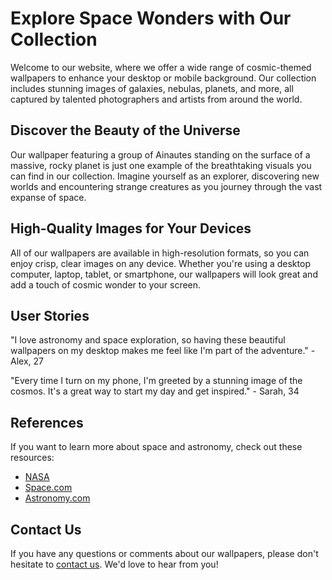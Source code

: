 <!--font:Poppins-->

# Explore Space Wonders with Our Collection

Welcome to our website, where we offer a wide range of cosmic-themed wallpapers to enhance your desktop or mobile background. Our collection includes stunning images of galaxies, nebulas, planets, and more, all captured by talented photographers and artists from around the world.

## Discover the Beauty of the Universe

Our wallpaper featuring a group of Ainautes standing on the surface of a massive, rocky planet is just one example of the breathtaking visuals you can find in our collection. Imagine yourself as an explorer, discovering new worlds and encountering strange creatures as you journey through the vast expanse of space.

## High-Quality Images for Your Devices

All of our wallpapers are available in high-resolution formats, so you can enjoy crisp, clear images on any device. Whether you're using a desktop computer, laptop, tablet, or smartphone, our wallpapers will look great and add a touch of cosmic wonder to your screen.

## User Stories

"I love astronomy and space exploration, so having these beautiful wallpapers on my desktop makes me feel like I'm part of the adventure." - Alex, 27

"Every time I turn on my phone, I'm greeted by a stunning image of the cosmos. It's a great way to start my day and get inspired." - Sarah, 34

## References

If you want to learn more about space and astronomy, check out these resources:

- [NASA](#nasa)
- [Space.com](#spacecom)
- [Astronomy.com](#astronomycom)

## Contact Us

If you have any questions or comments about our wallpapers, please don't hesitate to [contact us](#contact). We'd love to hear from you!

<!--

Write me content for website with wallpaper which alt text is:

"A group of Ainautes standing on the surface of a massive, rocky planet, with towering mountains and deep canyons all around them."

The name/title of the page should not be 1:1 copy of the alt text but rather a real content of the website which is using this wallpaper.

- Use markdown format 
- Start with heading
- Heading should be short and concise
- The content should look like a real website 
- The website should not be about the wallpaper, wallpaper is just a related background
- Heading should be contain work "wallpaper" or "background"
- Include real sections like references, contact, user stories, etc. use things relevant to the page purpose.
- Feel free to use structure like headings, bullets, numbering, blockquotes, paragraphs, horizontal lines, etc.
- You can use formatting like bold or _italic_
- You can include UTF-8 emojis
- Links should be only #hash anchors (and you can refer to the document itself)
- Do not include images


---


# Explore the Wonders of Space with Our Cosmic Collection

Welcome to our website, where we offer a wide range of cosmic-themed wallpapers to enhance your desktop or mobile background. Our collection includes stunning images of galaxies, nebulas, planets, and more, all captured by talented photographers and artists from around the world.

## Discover the Beauty of the Universe

Our wallpaper featuring a group of Ainautes standing on the surface of a massive, rocky planet is just one example of the breathtaking visuals you can find in our collection. Imagine yourself as an explorer, discovering new worlds and encountering strange creatures as you journey through the vast expanse of space.

## High-Quality Images for Your Devices

All of our wallpapers are available in high-resolution formats, so you can enjoy crisp, clear images on any device. Whether you're using a desktop computer, laptop, tablet, or smartphone, our wallpapers will look great and add a touch of cosmic wonder to your screen.

## User Stories

"I love astronomy and space exploration, so having these beautiful wallpapers on my desktop makes me feel like I'm part of the adventure." - Alex, 27

"Every time I turn on my phone, I'm greeted by a stunning image of the cosmos. It's a great way to start my day and get inspired." - Sarah, 34

## References

If you want to learn more about space and astronomy, check out these resources:

- [NASA](#nasa)
- [Space.com](#spacecom)
- [Astronomy.com](#astronomycom)

## Contact Us

If you have any questions or comments about our wallpapers, please don't hesitate to [contact us](#contact). We'd love to hear from you!


---


Write me a Google font which is best fitting for the website.

Pick from the list:
- Cinzel
- Raleway
- IBM Plex Sans
- Poppins
- Futura
- Cinzel Decorative
- Open Sans
- Barlow Condensed
- Inter
- Roboto
- Alegreya
- Playfair Display
- Great Vibes
- Cabin
- Dancing Script
- Lato
- Lobster
- Montserrat
- Exo 2
- Orbitron
- Cormorant Garamond
- Creepster


Write just the font name nothing else.


---


Poppins

-->
